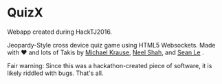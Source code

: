 # QuizX
Webapp created during HackTJ2016.

Jeopardy-Style cross device quiz game using HTML5 Websockets. 
Made with ❤ and lots of Takis by [Michael Krause](http://www.github.com/mk2018), [Neel Shah](http://www.github.com/veryroomy), and [Sean Le](http://www.github.com/seanle24245) .

Fair warning: Since this was a hackathon-created piece of software, it is likely riddled with bugs. That's all.
